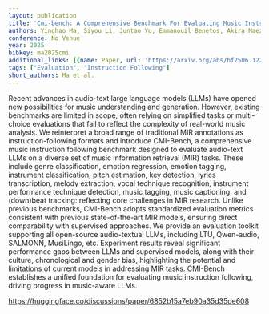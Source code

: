 ```yaml
---
layout: publication
title: 'Cmi-bench: A Comprehensive Benchmark For Evaluating Music Instruction Following'
authors: Yinghao Ma, Siyou Li, Juntao Yu, Emmanouil Benetos, Akira Maezawa
conference: No Venue
year: 2025
bibkey: ma2025cmi
additional_links: [{name: Paper, url: 'https://arxiv.org/abs/hf2506.12285'}]
tags: ["Evaluation", "Instruction Following"]
short_authors: Ma et al.
---
```

Recent advances in audio-text large language models (LLMs) have opened new possibilities for music understanding and generation. However, existing benchmarks are limited in scope, often relying on simplified tasks or multi-choice evaluations that fail to reflect the complexity of real-world music analysis. We reinterpret a broad range of traditional MIR annotations as instruction-following formats and introduce CMI-Bench, a comprehensive music instruction following benchmark designed to evaluate audio-text LLMs on a diverse set of music information retrieval (MIR) tasks. These include genre classification, emotion regression, emotion tagging, instrument classification, pitch estimation, key detection, lyrics transcription, melody extraction, vocal technique recognition, instrument performance technique detection, music tagging, music captioning, and (down)beat tracking: reflecting core challenges in MIR research. Unlike previous benchmarks, CMI-Bench adopts standardized evaluation metrics consistent with previous state-of-the-art MIR models, ensuring direct comparability with supervised approaches. We provide an evaluation toolkit supporting all open-source audio-textual LLMs, including LTU, Qwen-audio, SALMONN, MusiLingo, etc. Experiment results reveal significant performance gaps between LLMs and supervised models, along with their culture, chronological and gender bias, highlighting the potential and limitations of current models in addressing MIR tasks. CMI-Bench establishes a unified foundation for evaluating music instruction following, driving progress in music-aware LLMs.

https://huggingface.co/discussions/paper/6852b15a7eb90a35d35de608